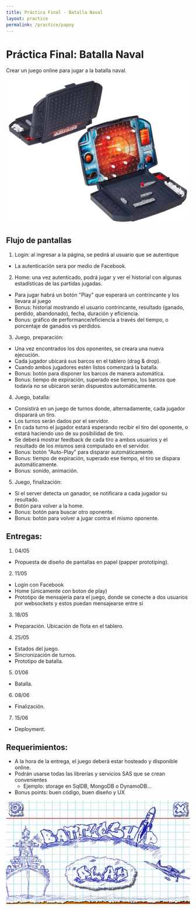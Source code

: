 ```yaml
---
title: Práctica Final - Batalla Naval
layout: practice
permalink: /practice/papoy
---
```


# Práctica Final: Batalla Naval

Crear un juego online para jugar a la batalla naval.

![Batalla Naval](../10-papoy/battleship.jpg)

## Flujo de pantallas

1. Login: al ingresar a la página, se pedirá al usuario que se autentique
  - La autenticación sera por medio de Facebook.
2. Home: una vez autenticado, podrá jugar y ver el historial con algunas estadísticas de las partidas jugadas.
  - Para jugar habrá un botón "Play" que esperará un contrincante y los llevara al juego
  - Bonus: historial mostrando el usuario contrincante, resultado (ganado, perdido, abandonado), fecha, duración y eficiencia.
  - Bonus: gráfico de performance/eficiencia a través del tiempo, o porcentaje de ganados vs perdidos.
3. Juego, preparación:
  - Una vez encontrados los dos oponentes, se creara una nueva ejecución.
  - Cada jugador ubicará sus barcos en el tablero (drag & drop).
  - Cuando ambos jugadores estén listos comenzará la batalla.
  - Bonus: botón para disponer los barcos de manera automática.
  - Bonus: tiempo de expiración, superado ese tiempo, los barcos que todavía no se ubicaron serán dispuestos automáticamente.
4. Juego, batalla:
  - Consistirá en un juego de turnos donde, alternadamente, cada jugador disparará un tiro.
  - Los turnos serán dados por el servidor.
  - En cada turno el jugador estará esperando recibir el tiro del oponente, o estará haciendo uso de su posibilidad de tiro.
  - Se deberá mostrar feedback de cada tiro a ambos usuarios y el resultado de los mismos será computado en el servidor.
  - Bonus: botón "Auto-Play" para disparar automáticamente.
  - Bonus: tiempo de expiración, superado ese tiempo, el tiro se dispara automáticamente.
  - Bonus: sonido, animación.
5. Juego, finalización:
  - Si el server detecta un ganador, se notificara a cada jugador su resultado.
  - Botón para volver a la home.
  - Bonus: botón para buscar otro oponente.  
  - Bonus: botón para volver a jugar contra el mismo oponente.

## Entregas:

1. 04/05
  - Propuesta de diseño de pantallas en papel (papper prototiping).
2. 11/05
  - Login con Facebook
  - Home (únicamente con boton de play)  
  - Prototipo de mensajería para el juego, donde se conecte a dos usuarios por websockets y estos puedan mensajearse entre si
3. 18/05
  - Preparación. Ubicación de flota en el tablero.
4. 25/05
  - Estados del juego.
  - Sincronización de turnos.
  - Prototipo de batalla.
5. 01/06
  - Batalla.
6. 08/06 
  - Finalización.
7. 15/06
  - Deployment.

## Requerimientos:

- A la hora de la entrega, el juego deberá estar hosteado y disponible online.
- Podrán usarse todas las librerías y servicios SAS que se crean convenientes
  - Ejemplo: storage en SqlDB, MongoDB o DynamoDB...
- Bonus points: buen código, buen diseño y UX


![Batalla Naval](../10-papoy/paper.jpg)
